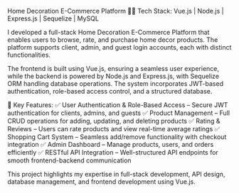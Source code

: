 Home Decoration E-Commerce Platform 🏡🛒
Tech Stack: Vue.js | Node.js | Express.js | Sequelize | MySQL

I developed a full-stack Home Decoration E-Commerce Platform that enables users to browse, rate, and purchase home decor products. The platform supports client, admin, and guest login accounts, each with distinct functionalities.

The frontend is built using Vue.js, ensuring a seamless user experience, while the backend is powered by Node.js and Express.js, with Sequelize ORM handling database operations. The system incorporates JWT-based authentication, role-based access control, and a structured database.

🔹 Key Features:
✅ User Authentication & Role-Based Access – Secure JWT authentication for clients, admins, and guests
✅ Product Management – Full CRUD operations for adding, updating, and deleting products
✅ Rating & Reviews – Users can rate products and view real-time average ratings
✅ Shopping Cart System – Seamless add/remove functionality with checkout integration
✅ Admin Dashboard – Manage products, users, and orders efficiently
✅ RESTful API Integration – Well-structured API endpoints for smooth frontend-backend communication

This project highlights my expertise in full-stack development, API design, database management, and frontend development using Vue.js.